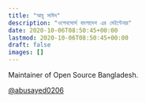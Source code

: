 ```yaml
---
title: "আবু সাঈদ"
description: "ওপেনসোর্স বাংলাদেশ এর মেইন্টেনার"
date: 2020-10-06T08:50:45+00:00
lastmod: 2020-10-06T08:50:45+00:00
draft: false
images: []
---
```


Maintainer of Open Source Bangladesh.

[@abusayed0206](https://twitter.com/abusayed0206)
